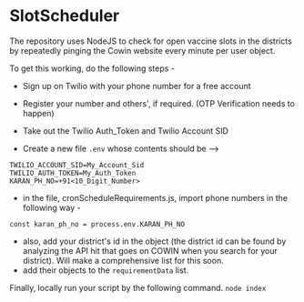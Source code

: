 # SlotScheduler

The repository uses NodeJS to check for open vaccine slots in the districts by repeatedly pinging the Cowin website every minute per user object.

To get this working, do the following steps - 
- Sign up on Twilio with your phone number for a free account
- Register your number and others', if required. (OTP Verification needs to happen)
- Take out the Twilio Auth_Token and Twilio Account SID

- Create a new file `.env` whose contents should be -->

```
TWILIO_ACCOUNT_SID=My_Account_Sid
TWILIO_AUTH_TOKEN=My_Auth_Token
KARAN_PH_NO=+91<10_Digit_Number>
```

- in the file, cronScheduleRequirements.js, import phone numbers in the following way -
```
const karan_ph_no = process.env.KARAN_PH_NO
```
- also, add your district's id in the object (the district id can be found by analyzing the API hit that goes on COWIN when you search for your district). Will make a comprehensive list for this soon.
- add their objects to the `requirementData` list.

Finally, locally run your script by the following command.
```node index```
